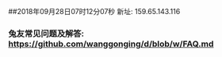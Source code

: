 ##2018年09月28日07时12分07秒 新址: 159.65.143.116
### 兔友常见问题及解答: https://github.com/wanggonging/d/blob/w/FAQ.md
